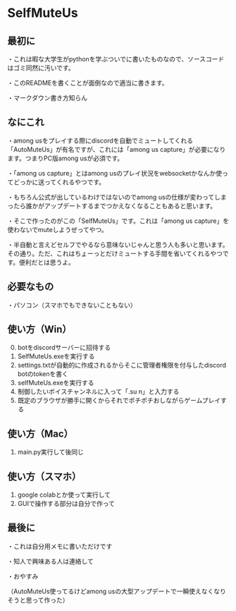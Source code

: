 # SelfMuteUs

## 最初に
・これは暇な大学生がpythonを学ぶついでに書いたものなので、ソースコードはゴミ同然に汚いです。

・このREADMEを書くことが面倒なので適当に書きます。

・マークダウン書き方知らん

## なにこれ
・among usをプレイする際にdiscordを自動でミュートしてくれる「AutoMuteUs」が有名ですが、これには「among us capture」が必要になります。つまりPC版among usが必須です。

・「among us capture」とはamong usのプレイ状況をwebsocketかなんか使ってどっかに送ってくれるやつです。

・もちろん公式が出しているわけではないのでamong usの仕様が変わってしまったら誰かがアップデートするまでつかえなくなることもあると思います。

・そこで作ったのがこの「SelfMuteUs」です。これは「among us capture」を使わないでmuteしようぜってやつ。

・半自動と言えどセルフでやるなら意味ないじゃんと思う人も多いと思います。その通り。ただ、これはちょーっとだけミュートする手間を省いてくれるやつです。便利だとは思うよ。

## 必要なもの
・パソコン（スマホでもできないこともない）

## 使い方（Win）
0.  botをdiscordサーバーに招待する
1.  SelfMuteUs.exeを実行する
2.  settings.txtが自動的に作成されるからそこに管理者権限を付与したdiscord botのtokenを書く
3.  selfMuteUs.exeを実行する
4.  制御したいボイスチャンネルに入って「.su n」と入力する
5.  既定のブラウザが勝手に開くからそれでポチポチおしながらゲームプレイする

## 使い方（Mac）
1.  main.py実行して後同じ

## 使い方（スマホ）
1.  google colabとか使って実行して
2.  GUIで操作する部分は自分で作って

## 最後に
・これは自分用メモに書いただけです

・知人で興味ある人は連絡して

・おやすみ

（AutoMuteUs使ってるけどamong usの大型アップデートで一瞬使えなくなりそうと思って作った）
